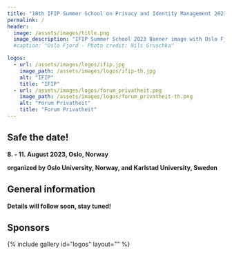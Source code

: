 ```yaml
---
title: "18th IFIP Summer School on Privacy and Identity Management 2023"
permalink: /
header:
  image: /assets/images/title.png
  image_description: "IFIP Summer School 2023 Banner image with Oslo Fjord motive"
  #caption: "Oslo Fjord - Photo credit: Nils Gruschka"

logos:
  - url: /assets/images/logos/ifip.jpg
    image_path: /assets/images/logos/ifip-th.jpg
    alt: "IFIP"
    title: "IFIP"
  - url: /assets/images/logos/forum_privatheit.png
    image_path: /assets/images/logos/forum_privatheit-th.png
    alt: "Forum Privatheit"
    title: "Forum Privatheit"
---
```


## Safe the date!
  
**8. - 11. August 2023, Oslo, Norway**

**organized by Oslo University, Norway, and Karlstad University, Sweden**

## General information

**Details will follow soon, stay tuned!**

## Sponsors

{% include gallery id="logos" layout="" %}
